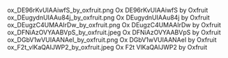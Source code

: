 ox_DE96rKvUIAAiwfS_by_oxfruit.png Ox DE96rKvUIAAiwfS by Oxfruit
ox_DEugydnUIAAu84j_by_oxfruit.png Ox DEugydnUIAAu84j by Oxfruit
ox_DEugzC4UMAAIrDw_by_oxfruit.png Ox DEugzC4UMAAIrDw by Oxfruit
ox_DFNiAzOVYAABVpS_by_oxfruit.jpeg Ox DFNiAzOVYAABVpS by Oxfruit
ox_DGbV1wVUIAANAeI_by_oxfruit.png Ox DGbV1wVUIAANAeI by Oxfruit
ox_F2t_vlKaQAIJWP2_by_oxfruit.jpeg Ox F2t VlKaQAIJWP2 by Oxfruit
